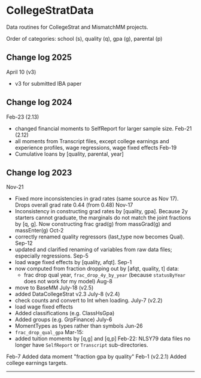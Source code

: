# CollegeStratData

Data routines for CollegeStrat and MismatchMM projects.

Order of categories: school (s), quality (q), gpa (g), parental (p)

## Change log 2025

April 10 (v3)
- v3 for submitted IBA paper

## Change log 2024

Feb-23 (2.13)
- changed financial moments to SelfReport for larger sample size.
Feb-21 (2.12)
- all moments from Transcript files, except college earnings and experience profiles, wage regressions, wage fixed effects
Feb-19
- Cumulative loans by [quality, parental, year]

## Change log 2023

Nov-21
- Fixed more inconsistencies in grad rates (same source as Nov 17). Drops overall grad rate 0.44 (from 0.48)
Nov-17
- Inconsistency in constructing grad rates by [quality, gpa]. Because 2y starters cannot graduate, the marginals do not match the joint fractions by [q, g]. Now constructing frac grad(g) from massGrad(g) and massEnter(g)
Oct-2
- correctly renamed quality regressors (last_type now becomes Qual).
Sep-12
- updated and clarified renaming of variables from raw data files; especially regressions.
Sep-5
- load wage fixed effects by [quality, afqt].
Sep-1
- now computed from fraction dropping out by [afqt, quality, t] data:
  - frac drop qual year, `frac_drop_4y_by_year`
  (because `statusByYear` does not work for my model)
Aug-8
- move to BaseMM
July-18 (v2.5)
- added DataCollegeStrat v2.3
July-8 (v2.4)
- check counts and convert to Int when loading.
July-7 (v2.2)
- load wage fixed effects
- Added classifications (e.g. ClassHsGpa)
- Added groups (e.g. GrpFinance)
July-6
- MomentTypes as types rather than symbols
Jun-26
- `frac_drop_qual_gpa`
Mar-15:
- added tuition moments by [q,g] and [q,p]
Feb-22:
NLSY79 data files no longer have `SelfReport` or `Transcript` sub-directories.

Feb-7
Added data moment "fraction gpa by quality"
Feb-1 (v2.2.1)
Added college earnings targets.

---------------